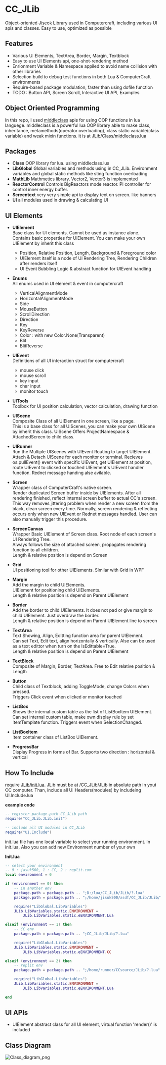 CC_JLib
===

Object-oriented Jiseok Library used in Computercraft, including various UI apis and classes.
Easy to use, optimized as possible

Features
---

- Various UI Elements, TextArea, Border, Margin, Textblock
- Easy to use UI Elements api, one-shot-rendering method
- Enrionment Variable & Namespace appiled to avoid name collision with other libraries
- Selection build to debug test functions in both Lua & ComputerCraft environments
- Require-based package modulation, faster than using dofile function
- TODO : Button API, Screen Scroll, Interactive UI API, Examples

Object Oriented Programming
---

In this repo, I used [middleclass](https://github.com/kikito/middleclass) apis for using OOP functions in lua languege.
middleclass is a powerful lua OOP library able to make class, inheritance, metamethods(operator overloading), class static variable(class variable) and weak mixin functions.
it is at [JLib/Class/middleclass.lua](./JLib/Class/middleclass.lua)

Packages
---

- **Class**
OOP library for lua. using middleclass.lua
- **LibGlobal**
Global variables and methods using in CC_JLib. Environment variables and global static methods like sting function overloading
- **MathLib**
Mathmetics library. Vector2, Vector3 is implemented
- **ReactorControl**
Controls BigReactors mode reactor. PI controller for control inner energy buffer.
- **Screentext**
very very simple api to display text on screen. like banners
- **UI**
all modules used in drawing & calculating UI

UI Elements
---

- **UIElement**  
Base class for UI elements. Cannot be used as instance alone.  
Contains basic properties for UIElement. You can make your own UIElement by inherit this class
  - Position, Relative Position, Length, Background & Foreground color
  - UIElement itself is a node of UI Rendering Tree, Rendering Children after renders itself
  - UI Event Bubbling Logic & abstract function for UIEvent handling  

- **Enums**  
All enums used in UI element & event in computercraft  
  - VerticalAlignmentMode
  - HorizontalAlignmentMode
  - Side
  - MouseButton
  - ScrollDirection
  - Direction
  - Key
  - KeyReverse
  - Color : with new Color.None(Transparent)
  - Blit
  - BlitReverse
- **UIEvent**  
Definitions of all UI interaction struct for computercraft  
  - mouse click
  - mouse scroll
  - key input
  - char input
  - monitor touch
- **UITools**  
Toolbox for UI position calculation, vector calculation, drawing function
- **UIScene**  
Composite Class of all UIElement in one screen, like a page.  
This is a base class for all UIScenes, you can make your own UIScene by inherit this class. UIScene Offers ProjectNamespace & AttachedScreen to child class.
- **UIRunner**  
Run the Multiple UIScenes with UIEvent Routing to target UIElement.  
Attach & Detach UIScene for each monitor or terminal. Recieves os.pullEvent() event with specific UIEvent, get UIElement at position, route UIEvent to clicked or touched UIElement's UIEvent handler function. Rednet message handing alse avilable.
- **Screen**  
Wrapper class of ComputerCraft's native screen.  
Render duplicated Screen buffer inside by UIElements. After all rendering finished, reflect internal screen buffer to actual CC's screen. This way removes jittering problem when render a new screen from the black, clean screen every time. Normally, screen rendering & reflecting occurs only when new UIEvent or Rednet messages handled. User can also manually trigger this procedure.
- **ScreenCanvas**  
Wrapper Basic UIElement of Screen class. Root node of each screen's UI Rendering Tree.  
Always follows the size of attached screen, propagates rendering function to all children.  
Length & relative position is depend on Screen
- **Grid**  
UI positioning tool for other UIElements. Similar with Grid in WPF
- **Margin**   
Add the margin to child UIElements.  
UIElement for positioning child UIElements.  
Length & relative position is depend on Parent UIElement
- **Border**  
Add the border to child UIElements. 
It does not pad or give margin to child UIElement. Just overdraw the border.   
Length & relative position is depend on Parent UIElement line to screen
- **TextArea**  
Text Showing, Align, Editting function area for parent UIElement.  
Can set Text, Edit text, align horizontally & vertically. Alse can be used as a text edittor when turn on the IsEdittable=True.  
Length & relative position is depend on Parent UIElement
- **TextBlock**  
Composite of Margin, Border, TextArea. Free to Edit relative position & Length
- **Button**  
Child class of Textblock, adding ToggleMode, change Colors when pressed.  
Triggers Click event when clicked or monitor touched
- **ListBox**  
Shows the internal custom table as the list of ListBoxItem UIElement.  
Can set internal custom table, make own display rule by set ItemTemplate function. Triggers event when SelectionChanged. 
- **ListBoxItem**  
Item container class of ListBox UIElement.  
- **ProgressBar**  
Display Progress in forms of Bar. Supports two direction : horizontal & vertical




How To Include
---

require [JLib/init.lua](./init.lua). JLib must be at /CC_JLib/JLib in absolute path in yout CC computer.
Than, include all UI Headers(modules) by includeing UI.Include.lua

**example code**

```lua
-- register package.path CC_JLib path
require("CC_JLib.JLib.init")

-- include all UI modules in CC_JLib
require("UI.Include")
```

init.lua file has one local variable to select your running environment.
In init.lua, Also you can add new Environment number of your own

**Init.lua**

```lua
-- select your environment
-- 0 : jasuk500, 1 : CC, 2 : replit.com
local environment = 0

if (environment == 0) then
    -- in another env
    package.path = package.path .. ";D:/lua/CC_JLib/JLib/?.lua"
    package.path = package.path .. ";/home/jisuk500/asdf/CC_JLib/JLib/?.lua"

    require("LibGlobal.LibVariables")
    JLib.LibVariables.static.ENVIRONMENT =
        JLib.LibVariables.static.eENVIRONMENT.Lua

elseif (environment == 1) then
    -- CC env
    package.path = package.path .. ";CC_JLib/JLib/?.lua"

    require("LibGlobal.LibVariables")
    JLib.LibVariables.static.ENVIRONMENT =
        JLib.LibVariables.static.eENVIRONMENT.CC

elseif (environment == 2) then
    -- replit env
    package.path = package.path .. ";/home/runner/CCsource/JLib/?.lua"

    require("LibGlobal.LibVariables")
    JLib.LibVariables.static.ENVIRONMENT =
        JLib.LibVariables.static.eENVIRONMENT.Lua

end
```

UI APIs
---

- UIElement
abstract class for all UI element, virtual function 'render()' is included


Class Diagram
---
![Class_diagram_png](out/doc/UML2/main/ClassDiagram.png)